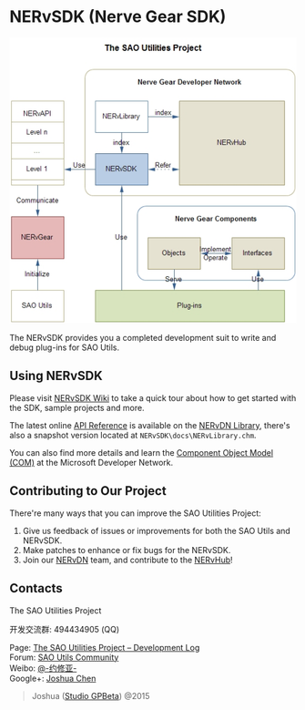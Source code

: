 ﻿# NERvSDK (Nerve Gear SDK)

![The SAO Utilities Project](docs/doxygen/project.jpg)

The NERvSDK provides you a completed development suit to write and debug plug-ins for SAO Utils.

## Using NERvSDK

Please visit [NERvSDK Wiki](https://github.com/NERvGear/NERvSDK/wiki) to take a quick tour about how to get started with the SDK, sample projects and more.

The latest online [API Reference](http://nvg.gpbeta.com/library/modules.html) is available on the [NERvDN Library](http://nvg.gpbeta.com/library), there's also a snapshot version located at `NERvSDK\docs\NERvLibrary.chm`.

You can also find more details and learn the [Component Object Model (COM)](https://msdn.microsoft.com/library/ms680573(VS.85).aspx) at the Microsoft Developer Network.

## Contributing to Our Project

There're many ways that you can improve the SAO Utilities Project:

1. Give us feedback of issues or improvements for both the SAO Utils and NERvSDK.
2. Make patches to enhance or fix bugs for the NERvSDK.
3. Join our [NERvDN](https://github.com/NERvGear) team, and contribute to the [NERvHub](https://github.com/NERvGear/NERvHub)!

## Contacts

The SAO Utilities Project

开发交流群: 494434905 (QQ)

Page: [The SAO Utilities Project – Development Log](http://www.gpbeta.com/post/develop/sao-utils/)  
Forum: [SAO Utils Community](http://bbs.gpbeta.com/)  
Weibo: [@-约修亚-](http://weibo.com/gpbeta/)  
Google+: [Joshua Chen](https://plus.google.com/+JoshuaChen/)

> Joshua ([Studio GPBeta](http://www.gpbeta.com/)) @2015
